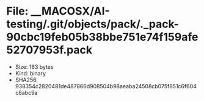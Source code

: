 # File: __MACOSX/AI-testing/.git/objects/pack/._pack-90cbc19feb05b38bbe751e74f159afe52707953f.pack

- Size: 163 bytes
- Kind: binary
- SHA256: 938354c2820481de487866d908504b98aeaba24508cb075f851c6f604c8abc9a


